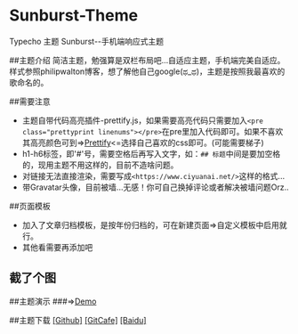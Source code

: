 # Sunburst-Theme
Typecho 主题 Sunburst--手机端响应式主题

##主题介绍
简洁主题，勉强算是双栏布局吧...自适应主题，手机端完美自适应。样式参照philipwalton博客，想了解他自己google(ಥ_ಥ)，主题是按照我最喜欢的歌命名的。

##需要注意
* 主题自带代码高亮插件-prettify.js，如果需要高亮代码只需要加入`<pre class="prettyprint linenums"></pre>`在pre里加入代码即可。如果不喜欢其高亮颜色可到=><a href="http://demo.stanleyhlng.com/prettify-js/?id=tomorrow-night-blue" target="_blank">Prettify</a><=选择自己喜欢的css即可。(可能需要梯子)
* h1-h6标签，即'#'号，需要空格后再写入文字，如：`## 标题`中间是要加空格的，现用主题不用这样的，目前不造啥问题。
* 对链接无法直接渲染，需要写成`<https://www.ciyuanai.net/>`这样的格式...
* 带Gravatar头像，目前被墙...无感！你可自己换掉评论或者解决被墙问题Orz..
 
##页面模板
* 加入了文章归档模板，是按年份归档的，可在新建页面=>自定义模板中启用就行。
* 其他看需要再添加吧


## 截了个图

##主题演示
###=>[Demo](https://ciyuanai.net/?theme=Sunburst)

##主题下载
<a href="https://github.com/melifes/Sunburst" target="_blank">[Github]</a>
<a href="https://gitcafe.com/Axhello/Sunburst" target="_blank">[GitCafe]</a>
<a href="http://pan.baidu.com/s/1bnv2Bpl" target="_blank">[Baidu]</a>
